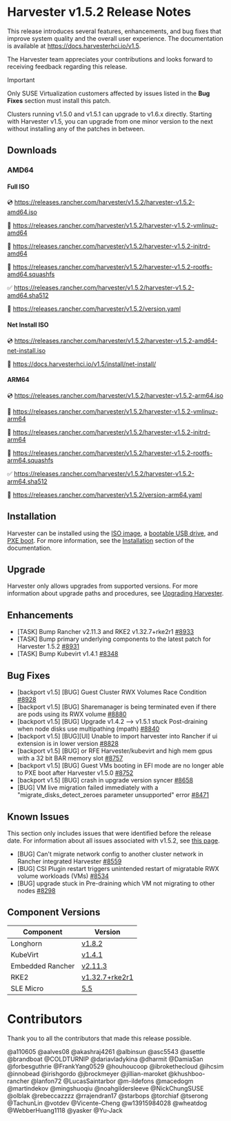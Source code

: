 # Harvester v1.5.2 Release Notes

This release introduces several features, enhancements, and bug fixes that improve system quality and the overall user experience. The documentation is available at https://docs.harvesterhci.io/v1.5.

The Harvester team appreciates your contributions and looks forward to receiving feedback regarding this release.

> [!IMPORTANT]
> Only SUSE Virtualization customers affected by issues listed in the **Bug Fixes** section must install this patch.
>
> Clusters running v1.5.0 and v1.5.1 can upgrade to v1.6.x directly. Starting with Harvester v1.5, you can upgrade from one minor version to the next without installing any of the patches in between.

## Downloads

### AMD64

#### Full ISO

:cd: https://releases.rancher.com/harvester/v1.5.2/harvester-v1.5.2-amd64.iso

:file_folder: https://releases.rancher.com/harvester/v1.5.2/harvester-v1.5.2-vmlinuz-amd64

:file_folder: https://releases.rancher.com/harvester/v1.5.2/harvester-v1.5.2-initrd-amd64

:file_folder: https://releases.rancher.com/harvester/v1.5.2/harvester-v1.5.2-rootfs-amd64.squashfs

:white_check_mark: https://releases.rancher.com/harvester/v1.5.2/harvester-v1.5.2-amd64.sha512

:memo: https://releases.rancher.com/harvester/v1.5.2/version.yaml

#### Net Install ISO

:cd: https://releases.rancher.com/harvester/v1.5.2/harvester-v1.5.2-amd64-net-install.iso

:memo: https://docs.harvesterhci.io/v1.5/install/net-install/

#### ARM64

:cd: https://releases.rancher.com/harvester/v1.5.2/harvester-v1.5.2-arm64.iso

:file_folder: https://releases.rancher.com/harvester/v1.5.2/harvester-v1.5.2-vmlinuz-arm64

:file_folder: https://releases.rancher.com/harvester/v1.5.2/harvester-v1.5.2-initrd-arm64

:file_folder: https://releases.rancher.com/harvester/v1.5.2/harvester-v1.5.2-rootfs-arm64.squashfs

:white_check_mark: https://releases.rancher.com/harvester/v1.5.2/harvester-v1.5.2-arm64.sha512

:memo: https://releases.rancher.com/harvester/v1.5.2/version-arm64.yaml

## Installation

Harvester can be installed using the [ISO image](https://docs.harvesterhci.io/v1.5/install/index), a [bootable USB drive](https://docs.harvesterhci.io/v1.5/install/usb-install), and [PXE boot](https://docs.harvesterhci.io/v1.5/install/pxe-boot-install). For more information, see the [Installation](https://docs.harvesterhci.io/v1.5/install/requirements) section of the documentation.

## Upgrade

Harvester only allows upgrades from supported versions. For more information about upgrade paths and procedures, see [Upgrading Harvester](https://docs.harvesterhci.io/v1.5/upgrade/index).

## Enhancements

- [TASK] Bump Rancher v2.11.3 and RKE2 v1.32.7+rke2r1 [#8933](https://github.com/harvester/harvester/issues/8933)
- [TASK] Bump primary underlying components to the latest patch for Harvester 1.5.2 [#8931](https://github.com/harvester/harvester/issues/8931)
- [TASK] Bump Kubevirt v1.4.1 [#8348](https://github.com/harvester/harvester/issues/8348)

## Bug Fixes

- [backport v1.5] [BUG] Guest Cluster RWX Volumes Race Condition [#8928](https://github.com/harvester/harvester/issues/8928)
- [backport v1.5] [BUG] Sharemanager is being terminated even if there are pods using its RWX volume [#8880](https://github.com/harvester/harvester/issues/8880)
- [backport v1.5] [BUG] Upgrade v1.4.2 --> v1.5.1 stuck Post-draining when node disks use multipathing (mpath) [#8840](https://github.com/harvester/harvester/issues/8840)
- [backport v1.5] [BUG][UI] Unable to import harvester into Rancher if ui extension is in lower version [#8828](https://github.com/harvester/harvester/issues/8828)
- [backport v1.5] [BUG] or RFE Harvester/kubevirt and high mem gpus with a 32 bit BAR memory slot [#8757](https://github.com/harvester/harvester/issues/8757)
- [backport v1.5] [BUG] Guest VMs booting in EFI mode are no longer able to PXE boot after Harvester v1.5.0 [#8752](https://github.com/harvester/harvester/issues/8752)
- [backport v1.5] [BUG] crash in upgrade version syncer [#8658](https://github.com/harvester/harvester/issues/8658)
- [BUG] VM live migration failed immediately with a "migrate_disks_detect_zeroes parameter unsupported" error [#8471](https://github.com/harvester/harvester/issues/8471)

## Known Issues

This section only includes issues that were identified before the release date. For information about all issues associated with v1.5.2, see [this page](https://github.com/harvester/harvester/issues?q=is:issue%20label:known-issue-v1.5.2).

- [BUG] Can't migrate network config to another cluster network in Rancher integrated Harvester [#8559](https://github.com/harvester/harvester/issues/8559)
- [BUG] CSI Plugin restart triggers unintended restart of migratable RWX volume workloads (VMs) [#8534](https://github.com/harvester/harvester/issues/8534)
- [BUG] upgrade stuck in Pre-draining which VM not migrating to other nodes [#8298](https://github.com/harvester/harvester/issues/8298)

## Component Versions

| Component        | Version                                                                         |
| ---------------- | ------------------------------------------------------------------------------- |
| Longhorn         | [v1.8.2](https://github.com/longhorn/longhorn/releases/tag/v1.8.2)              |
| KubeVirt         | [v1.4.1](https://github.com/kubevirt/kubevirt/releases/tag/v1.4.1)              |
| Embedded Rancher | [v2.11.3](https://github.com/rancher/rancher/releases/tag/v2.11.3)              |
| RKE2             | [v1.32.7+rke2r1](https://github.com/rancher/rke2/releases/tag/v1.32.7%2Brke2r1) |
| SLE Micro        | [5.5](https://github.com/harvester/os2/releases/tag/v1.5-20250910)              |

# Contributors

Thank you to all the contributors that made this release possible.

@a110605
@aalves08
@akashraj4261
@albinsun
@asc5543
@asettle
@brandboat
@COLDTURNIP
@dariavladykina
@dharmit
@DamiaSan
@forbesguthrie
@FrankYang0529
@houhoucoop
@ibrokethecloud
@ihcsim
@innobead
@irishgordo
@jbrockmeyer
@jillian-maroket
@khushboo-rancher
@lanfon72
@LucasSaintarbor
@m-ildefons
@macedogm
@martindekov
@mingshuoqiu
@noahgildersleeve
@NickChungSUSE
@olblak
@rebeccazzzz
@rrajendran17
@starbops
@torchiaf
@tserong
@TachunLin
@votdev
@Vicente-Cheng
@w13915984028
@wheatdog
@WebberHuang1118
@yasker
@Yu-Jack
